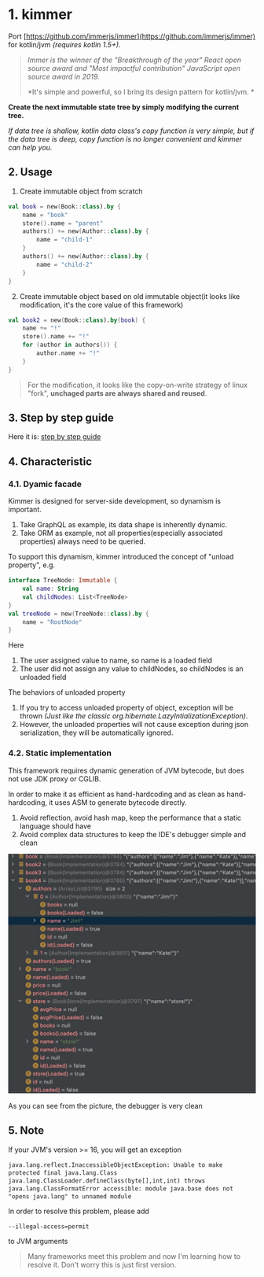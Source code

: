 # 1. kimmer

Port [https://github.com/immerjs/immer](https://github.com/immerjs/immer) for kotlin/jvm *(requires kotlin 1.5+)*.

> *Immer is the winner of the "Breakthrough of the year" React open source award and "Most impactful contribution" JavaScript open source award in 2019.*
> 
> *It's simple and powerful, so I bring its design pattern for kotlin/jvm. *

**Create the next immutable state tree by simply modifying the current tree.**

*If data tree is shallow, kotlin data class's copy function is very simple, but if the data tree is deep, copy function is no longer convenient and kimmer can help you.*

## 2. Usage

1. Create immutable object from scratch
```kt
val book = new(Book::class).by {
    name = "book"
    store().name = "parent"
    authors() += new(Author::class).by {
        name = "child-1"
    }
    authors() += new(Author::class).by {
        name = "child-2"
    }
}
```

2. Create immutable object based on old immutable object(it looks like modification, it's the core value of this framework)
```kt
val book2 = new(Book::class).by(book) {
    name += "!"
    store().name += "!"
    for (author in authors()) {
        author.name += "!"
    }
}
```

> For the modification, it looks like the copy-on-write strategy of linux "fork", **unchaged parts are always shared and reused**.

## 3. Step by step guide
Here it is: [step by step guide](doc/get-started.md)

## 4. Characteristic

### 4.1. Dyamic facade

Kimmer is designed for server-side development, so dynamism is important.

1. Take GraphQL as example, its data shape is inherently dynamic.
2. Take ORM as example, not all properties(especially associated properties) always need to be queried.

To support this dynamism, kimmer introduced the concept of "unload property", e.g.
```kt
interface TreeNode: Immutable {
    val name: String
    val childNodes: List<TreeNode>
}
val treeNode = new(TreeNode::class).by {
    name = "RootNode"
}
```
Here
1. The user assigned value to name, so name is a loaded field
2. The user did not assign any value to childNodes, so childNodes is an unloaded field

The behaviors of unloaded property
1. If you try to access unloaded property of object, exception will be thrown *(Just like the classic org.hibernate.LazyIntializationException)*.
2. However, the unloaded properties will not cause exception during json serialization, they will be automatically ignored.

### 4.2. Static implementation

This framework requires dynamic generation of JVM bytecode, but does not use JDK proxy or CGLIB. 

In order to make it as efficient as hand-hardcoding and as clean as hand-hardcoding, it uses ASM to generate bytecode directly.

1. Avoid reflection, avoid hash map, keep the performance that a static language should have
2. Avoid complex data structures to keep the IDE's debugger simple and clean

![image](doc/clean_debugger.jpeg)

As you can see from the picture, the debugger is very clean


## 5. Note
If your JVM's version >= 16, you will get an exception
```
java.lang.reflect.InaccessibleObjectException: Unable to make protected final java.lang.Class java.lang.ClassLoader.defineClass(byte[],int,int) throws java.lang.ClassFormatError accessible: module java.base does not "opens java.lang" to unnamed module 
```
In order to resolve this problem, please add 
```
--illegal-access=permit
```
to JVM arguments

> Many frameworks meet this problem and now I'm learning how to resolve it. Don't worry this is just first version.
